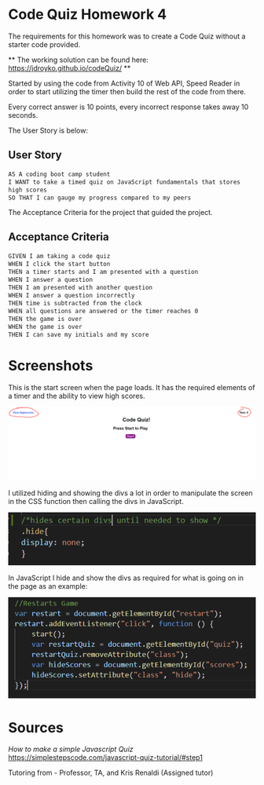 # Code Quiz Homework 4

The requirements for this homework was to create a Code Quiz without a starter code provided.

** The working solution can be found here:
https://jdroyko.github.io/codeQuiz/ **

Started by using the code from Activity 10 of Web API, Speed Reader in order to start utilizing the timer then build the rest of the code from there. 

Every correct answer is 10 points,
every incorrect response takes away 10 seconds.

The User Story is below:

## User Story

```
AS A coding boot camp student
I WANT to take a timed quiz on JavaScript fundamentals that stores high scores
SO THAT I can gauge my progress compared to my peers
```
The Acceptance Criteria for the project that guided the project. 

## Acceptance Criteria

```
GIVEN I am taking a code quiz
WHEN I click the start button
THEN a timer starts and I am presented with a question
WHEN I answer a question
THEN I am presented with another question
WHEN I answer a question incorrectly
THEN time is subtracted from the clock
WHEN all questions are answered or the timer reaches 0
THEN the game is over
WHEN the game is over
THEN I can save my initials and my score
```
# Screenshots 
This is the start screen when the page loads. It has the required elements of a timer and the ability to view high scores. 

![Homescreen](./images/homescreen.png)

I utilized hiding and showing the divs a lot in order to manipulate the screen in the CSS function then calling the divs in JavaScript.

![Hidecss](./images/hideDivs.png)

In JavaScript I hide and show the divs as required for what is going on in the page as an example:

![javahideshow](./images/hideshow.png)

# Sources
*How to make a simple Javascript Quiz* https://simplestepscode.com/javascript-quiz-tutorial/#step1

Tutoring from - Professor, TA, and Kris Renaldi (Assigned tutor)